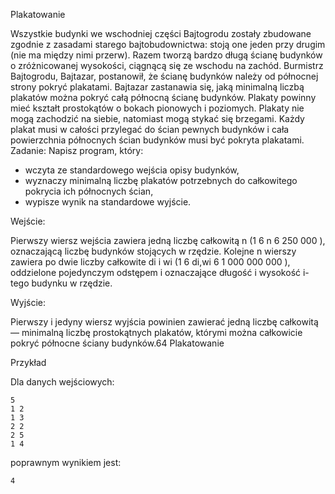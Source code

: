 Plakatowanie

Wszystkie budynki we wschodniej części Bajtogrodu zostały zbudowane zgodnie z zasadami
starego bajtobudownictwa: stoją one jeden przy drugim (nie ma między nimi przerw). Razem
tworzą bardzo długą ścianę budynków o zróżnicowanej wysokości, ciągnącą się ze wschodu na
zachód.
Burmistrz Bajtogrodu, Bajtazar, postanowił, że ścianę budynków należy od północnej
strony pokryć plakatami. Bajtazar zastanawia się, jaką minimalną liczbą plakatów można
pokryć całą północną ścianę budynków. Plakaty powinny mieć kształt prostokątów o bokach
pionowych i poziomych. Plakaty nie mogą zachodzić na siebie, natomiast mogą stykać
się brzegami. Każdy plakat musi w całości przylegać do ścian pewnych budynków i cała
powierzchnia północnych ścian budynków musi być pokryta plakatami.
Zadanie:
Napisz program, który:
- wczyta ze standardowego wejścia opisy budynków,
- wyznaczy minimalną liczbę plakatów potrzebnych do całkowitego pokrycia ich północnych
ścian,
- wypisze wynik na standardowe wyjście.

Wejście:

Pierwszy wiersz wejścia zawiera jedną liczbę całkowitą n (1 6 n 6 250 000 ), oznaczającą
liczbę budynków stojących w rzędzie. Kolejne n wierszy zawiera po dwie liczby całkowite di
i wi (1 6 di,wi 6 1 000 000 000 ), oddzielone pojedynczym odstępem i oznaczające długość
i wysokość i-tego budynku w rzędzie.

Wyjście:

Pierwszy i jedyny wiersz wyjścia powinien zawierać jedną liczbę całkowitą — minimalną liczbę
prostokątnych plakatów, którymi można całkowicie pokryć północne ściany budynków.64 Plakatowanie

Przykład

Dla danych wejściowych:

```
5
1 2
1 3
2 2
2 5
1 4
```

poprawnym wynikiem jest:
```
4
```